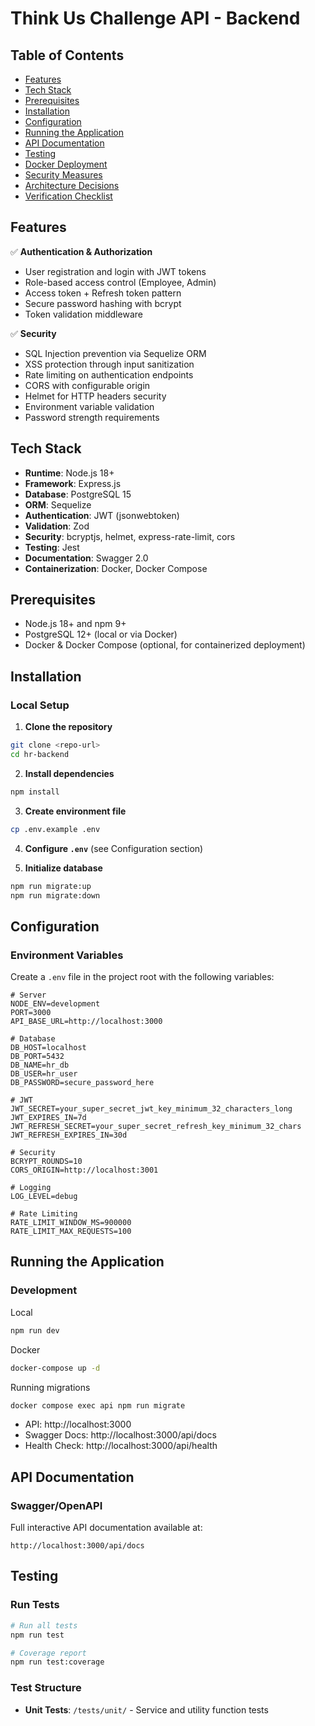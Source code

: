 # Think Us Challenge API - Backend

## Table of Contents

- [Features](#features)
- [Tech Stack](#tech-stack)
- [Prerequisites](#prerequisites)
- [Installation](#installation)
- [Configuration](#configuration)
- [Running the Application](#running-the-application)
- [API Documentation](#api-documentation)
- [Testing](#testing)
- [Docker Deployment](#docker-deployment)
- [Security Measures](#security-measures)
- [Architecture Decisions](#architecture-decisions)
- [Verification Checklist](#verification-checklist)

## Features

✅ **Authentication & Authorization**
- User registration and login with JWT tokens
- Role-based access control (Employee, Admin)
- Access token + Refresh token pattern
- Secure password hashing with bcrypt
- Token validation middleware

✅ **Security**
- SQL Injection prevention via Sequelize ORM
- XSS protection through input sanitization
- Rate limiting on authentication endpoints
- CORS with configurable origin
- Helmet for HTTP headers security
- Environment variable validation
- Password strength requirements

## Tech Stack

- **Runtime**: Node.js 18+
- **Framework**: Express.js
- **Database**: PostgreSQL 15
- **ORM**: Sequelize
- **Authentication**: JWT (jsonwebtoken)
- **Validation**: Zod
- **Security**: bcryptjs, helmet, express-rate-limit, cors
- **Testing**: Jest
- **Documentation**: Swagger 2.0
- **Containerization**: Docker, Docker Compose

## Prerequisites

- Node.js 18+ and npm 9+
- PostgreSQL 12+ (local or via Docker)
- Docker & Docker Compose (optional, for containerized deployment)

## Installation

### Local Setup

1. **Clone the repository**
```bash
git clone <repo-url>
cd hr-backend
```

2. **Install dependencies**
```bash
npm install
```

3. **Create environment file**
```bash
cp .env.example .env
```

4. **Configure `.env`** (see Configuration section)

5. **Initialize database**
```bash
npm run migrate:up
npm run migrate:down
```

## Configuration

### Environment Variables

Create a `.env` file in the project root with the following variables:

```env
# Server
NODE_ENV=development
PORT=3000
API_BASE_URL=http://localhost:3000

# Database
DB_HOST=localhost
DB_PORT=5432
DB_NAME=hr_db
DB_USER=hr_user
DB_PASSWORD=secure_password_here

# JWT
JWT_SECRET=your_super_secret_jwt_key_minimum_32_characters_long
JWT_EXPIRES_IN=7d
JWT_REFRESH_SECRET=your_super_secret_refresh_key_minimum_32_chars
JWT_REFRESH_EXPIRES_IN=30d

# Security
BCRYPT_ROUNDS=10
CORS_ORIGIN=http://localhost:3001

# Logging
LOG_LEVEL=debug

# Rate Limiting
RATE_LIMIT_WINDOW_MS=900000
RATE_LIMIT_MAX_REQUESTS=100
```

## Running the Application

### Development

Local
```bash
npm run dev
```

Docker
```bash
docker-compose up -d
```

Running migrations
```bash
docker compose exec api npm run migrate
```

- API: http://localhost:3000
- Swagger Docs: http://localhost:3000/api/docs
- Health Check: http://localhost:3000/api/health

## API Documentation

### Swagger/OpenAPI

Full interactive API documentation available at:
```
http://localhost:3000/api/docs
```

## Testing

### Run Tests

```bash
# Run all tests
npm run test

# Coverage report
npm run test:coverage
```

### Test Structure

- **Unit Tests**: `/tests/unit/` - Service and utility function tests
